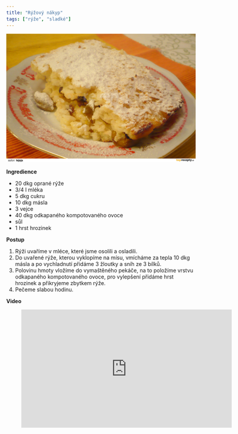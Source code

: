 ```yaml
---
title: "Rýžový nákyp"
tags: ["rýže", "sladké"]
---
```


![Rýžový nákyp](./images/ryzovyNakyp.jpg)

**Ingredience**

- 20 dkg oprané rýže
- 3/4 l mléka
- 5 dkg cukru
- 10 dkg másla
- 3 vejce
- 40 dkg odkapaného kompotovaného ovoce
- sůl
- 1 hrst hrozinek

**Postup**

1. Rýži uvaříme v mléce, které jsme osolili a osladili.
2. Do uvařené rýže, kterou vyklopíme na mísu, vmícháme za tepla 10 dkg másla a po vychladnutí přidáme 3 žloutky a sníh ze 3 bílků.
3. Polovinu hmoty vložíme do vymaštěného pekáče, na to položíme vrstvu odkapaného kompotovaného ovoce, pro vylepšení přidáme hrst hrozinek a přikryjeme zbytkem rýže.
4. Pečeme slabou hodinu.

**Video**

<figure class="video_container">
  <iframe width="560" height="315" src="https://www.youtube.com/embed/baRcUB7IqCY" frameborder="0" allow="accelerometer; autoplay; encrypted-media; gyroscope; picture-in-picture" allowfullscreen></iframe>
</figure>
